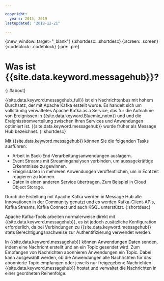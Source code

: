 ```yaml
---

copyright:
  years: 2015, 2019
lastupdated: "2018-12-21"

---
```


{:new_window: target="_blank"}
{:shortdesc: .shortdesc}
{:screen: .screen}
{:codeblock: .codeblock}
{:pre: .pre}

# Was ist {{site.data.keyword.messagehub}}?
{: #about}

{{site.data.keyword.messagehub_full}} ist ein Nachrichtenbus mit hohem Durchsatz, der mit Apache Kafka erstellt wurde. Es handelt sich um vollständig verwaltetes Apache Kafka as a Service, das für die Aufnahme von Ereignissen in {{site.data.keyword.Bluemix_notm}} und und die Ereignisstromverteilung zwischen Ihren Services und Anwendungen optimiert ist. {{site.data.keyword.messagehub}} wurde früher als Message Hub bezeichnet.
{: shortdesc}

Mit {{site.data.keyword.messagehub}} können Sie die folgenden Tasks ausführen:

* Arbeit in Back-End-Verarbeitungsanwendungen auslagern.
* Event Streams mit Streaminganalysen verbinden, um aussagekräftige Erkenntnisse zu gewinnen.
* Ereignisdaten in mehreren Anwendungen veröffentlichen, um in Echtzeit reagieren zu können.
* Daten in einen anderen Service übertragen. Zum Beispiel in Cloud Object Storage.

Durch die Erstellung mit Apache Kafka werden in Message Hub alle Innovationen in der Community genutzt und es werden Kafka-Client-APIs, Kafka Streams, Kafka Connect und auch KSQL unterstützt.
{:shortdesc}

Apache Kafka-Tools arbeiten normalerweise direkt mit {{site.data.keyword.messagehub}}, es ist jedoch zusätzliche Konfiguration erforderlich, da bei Verbindungen zu {{site.data.keyword.messagehub}} stets Berechtigungsnachweise zur Authentifizierung verwendet werden.

In {{site.data.keyword.messagehub}} können Anwendungen Daten senden, indem eine Nachricht erstellt und an ein Topic gesendet wird. Zum Empfangen von Nachrichten abonnieren Anwendungen
ein Topic. Dabei kann ausgewählt werden, ob die Anwendungen alle Nachrichten für das abonnierte Topic empfangen oder jeweils nur freigegebene Nachrichten.
{{site.data.keyword.messagehub}} hostet und verwaltet die Nachrichten in einer geordneten Reihenfolge. 




